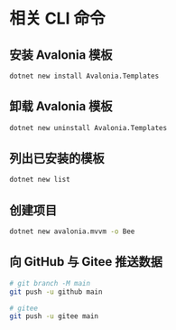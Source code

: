 # 相关 CLI 命令

## 安装 Avalonia 模板

```bash
dotnet new install Avalonia.Templates
```

## 卸载 Avalonia 模板

```bash
dotnet new uninstall Avalonia.Templates
```

## 列出已安装的模板

```bash
dotnet new list
```

## 创建项目

```bash
dotnet new avalonia.mvvm -o Bee
```

## 向 GitHub 与 Gitee 推送数据

```bash
# git branch -M main
git push -u github main

# gitee
git push -u gitee main
```
